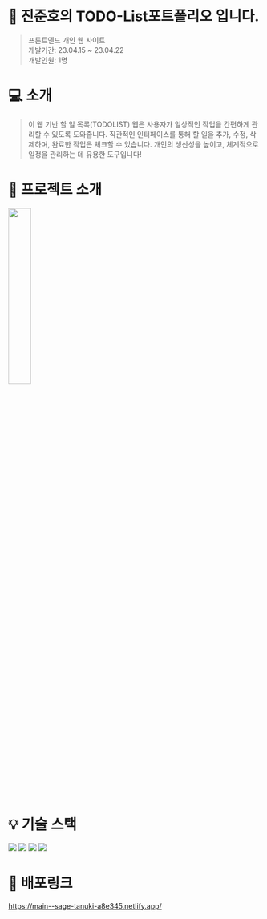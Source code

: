 # 📜 진준호의 TODO-List포트폴리오 입니다. 

> 프론트엔드 개인 웹 사이트 <br />
> 개발기간: 23.04.15 ~ 23.04.22 <br />
> 개발인원: 1명

# 💻 소개
> 이 웹 기반 할 일 목록(TODOLIST) 웹은 사용자가 일상적인 작업을 간편하게 관리할 수 있도록 도와줍니다. 직관적인 인터페이스를 통해 할 일을 추가, 수정, 삭제하며, 완료한 작업은 체크할 수 있습니다. 개인의 생산성을 높이고, 체계적으로 일정을 관리하는 데 유용한 도구입니다!

# 📝 프로젝트 소개
<img width="30%" src="https://github.com/wlswnsgh/TodoList/issues/1#issue-2549491179.gif" />

# 💡 기술 스택
<img src="https://img.shields.io/badge/html5-E34F26?style=for-the-badge&logo=html5&logoColor=white"> <img src="https://img.shields.io/badge/css-1572B6?style=for-the-badge&logo=css3&logoColor=white"> 
<img src="https://img.shields.io/badge/javascript-F7DF1E?style=for-the-badge&logo=javascript&logoColor=black"> <img src="https://img.shields.io/badge/react-61DAFB?style=for-the-badge&logo=react&logoColor=black"> 

# 🔗 배포링크
https://main--sage-tanuki-a8e345.netlify.app/
